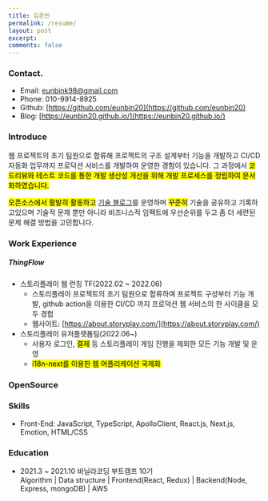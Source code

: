 ```yaml
---
title: 김은빈
permalink: /resume/
layout: post
excerpt:
comments: false
---
```


### Contact.

- Email: eunbink98@gmail.com
- Phone: 010-9914-8925
- Github: [https://github.com/eunbin20](https://github.com/eunbin20)
- Blog: [https://eunbin20.github.io/](https://eunbin20.github.io/)

### Introduce

웹 프로젝트의 초기 팀원으로 합류해 프로젝트의 구조 설계부터 기능을 개발하고 CI/CD 자동화 업무까지 프로덕션 서비스를 개발하여 운영한 경험이 있습니다. 그 과정에서 <mark>코드리뷰와 테스트 코드를 통한 개발 생산성 개선을 위해 개발 프로세스를 정립하여 문서화하였습니다.</mark>

<mark>오픈소스에서 활발히 활동하고</mark> [기술 블로그](https://eunbin20.github.io/)를 운영하며 <mark>꾸준히</mark> 기술을 공유하고 기록하고있으며 기술적 문제 뿐만 아니라 비즈니스적 임팩트에 우선순위를 두고 좀 더 세련된 문제 해결 방법을 고민합니다.

### Work Experience

##### ThingFlow

- 스토리플레이 웹 런칭 TF(2022.02 ~ 2022.06)
  - 스토리플레이 프로젝트의 초기 팀원으로 합류하여 프로젝트 구성부터 기능 개발, github action을 이용한 CI/CD 까지 프로덕션 웹 서비스의 한 사이클을 모두 경험
  - 웹사이트: [https://about.storyplay.com/](https://about.storyplay.com/)
- 스토리플레이 유저플랫폼팀(2022.06~)
  - 사용자 로그인, <mark>결제</mark> 등 스토리플레이 게임 진행을 제외한 모든 기능 개발 및 운영
  - <mark>i18n-next를 이용한 웹 어플리케이션 국제화</mark>

### OpenSource

### Skills

- Front-End: JavaScript, TypeScript, ApolloClient, React.js, Next.js, Emotion, HTML/CSS

### Education

- 2021.3 ~ 2021.10 바닐라코딩 부트캠프 10기<br/>
  Algorithm | Data structure | Frontend(React, Redux) | Backend(Node, Express, mongoDB) | AWS
